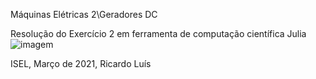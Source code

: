 Máquinas Elétricas 2\Geradores DC

Resolução do Exercício 2 em ferramenta de computação científica Julia![imagem](https://user-images.githubusercontent.com/65141488/112279619-04d78a80-8c7c-11eb-935f-a0296734906a.png)







ISEL, Março de 2021, Ricardo Luís
